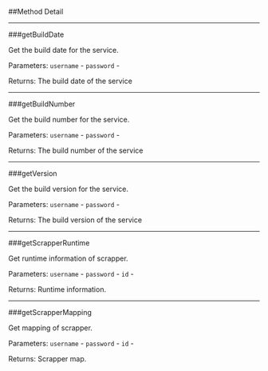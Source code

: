 ##Method Detail
___
###getBuildDate

Get the build date for the service.

Parameters:
`username` -
`password` -

Returns:
The build date of the service
___
###getBuildNumber

Get the build number for the service.

Parameters:
`username` -
`password` -

Returns:
The build number of the service
___
###getVersion

Get the build version for the service.

Parameters:
`username` -
`password` -

Returns:
The build version of the service
___
###getScrapperRuntime

Get runtime information of scrapper.

Parameters:
`username` -
`password` -
`id` -

Returns:
Runtime information.
___
###getScrapperMapping

Get mapping of scrapper.

Parameters:
`username` -
`password` -
`id` -

Returns:
Scrapper map.

